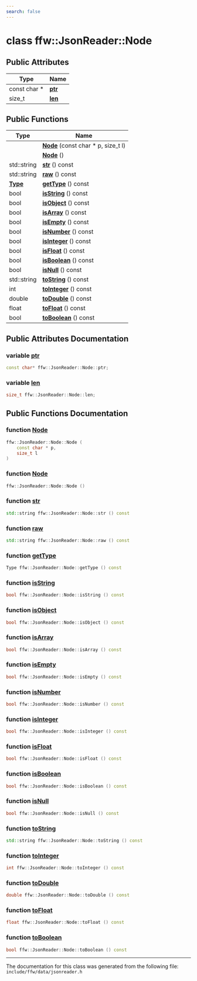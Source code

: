 ```yaml
---
search: false
---
```


# class ffw::JsonReader::Node

## Public Attributes

|Type|Name|
|-----|-----|
|const char \*|[**ptr**](classffw_1_1_json_reader_1_1_node.md#1a8f79be890e0676ea36ed6ddb362a0859)|
|size\_t|[**len**](classffw_1_1_json_reader_1_1_node.md#1a685d381ec8118b55f72e97cdb1de4c1f)|


## Public Functions

|Type|Name|
|-----|-----|
||[**Node**](classffw_1_1_json_reader_1_1_node.md#1a5edfccc90f621d7ceb72a5b4c05795d7) (const char \* p, size\_t l) |
||[**Node**](classffw_1_1_json_reader_1_1_node.md#1a4cb21e2f0281f24b62b6c2978a0e52ea) () |
|std::string|[**str**](classffw_1_1_json_reader_1_1_node.md#1a23db5bd03a788069afd356339559c205) () const |
|std::string|[**raw**](classffw_1_1_json_reader_1_1_node.md#1a1d0e0f4843fa161538a75643247b39fa) () const |
|**[Type](classffw_1_1_json_reader.md#1a84e248b0f735533d7692ce091095de16)**|[**getType**](classffw_1_1_json_reader_1_1_node.md#1a1e162896b9a10100a41c50da52d7bc2d) () const |
|bool|[**isString**](classffw_1_1_json_reader_1_1_node.md#1a3ef88585d37ddcda68dbccd378b44b77) () const |
|bool|[**isObject**](classffw_1_1_json_reader_1_1_node.md#1a67b95625b7d22e6699235e6b98b46f51) () const |
|bool|[**isArray**](classffw_1_1_json_reader_1_1_node.md#1ab2e7e5adeb331bfd0cd19ade1d387af6) () const |
|bool|[**isEmpty**](classffw_1_1_json_reader_1_1_node.md#1a7d3d86c0112c70d2800a5da5fee79ade) () const |
|bool|[**isNumber**](classffw_1_1_json_reader_1_1_node.md#1a741d5374a7544f4701accce6b5e4cd26) () const |
|bool|[**isInteger**](classffw_1_1_json_reader_1_1_node.md#1a939690e54f17813f10ebf4d889efc118) () const |
|bool|[**isFloat**](classffw_1_1_json_reader_1_1_node.md#1a4fdf6f974c0751ad57d6dfe14e16ef71) () const |
|bool|[**isBoolean**](classffw_1_1_json_reader_1_1_node.md#1a62811ba773df1ee153bc90fbf49e8e9e) () const |
|bool|[**isNull**](classffw_1_1_json_reader_1_1_node.md#1a3946c2badd09e546e570dbcfd310e1ba) () const |
|std::string|[**toString**](classffw_1_1_json_reader_1_1_node.md#1ad8629fdeeebbd23c0514be98b3aa79a8) () const |
|int|[**toInteger**](classffw_1_1_json_reader_1_1_node.md#1afc748672940bb24d058fe49bde79adf9) () const |
|double|[**toDouble**](classffw_1_1_json_reader_1_1_node.md#1a578416be84c0a1e84664e0a5da5924df) () const |
|float|[**toFloat**](classffw_1_1_json_reader_1_1_node.md#1a57c24a23a1aba60e5b94d0bd3698cc46) () const |
|bool|[**toBoolean**](classffw_1_1_json_reader_1_1_node.md#1ab4ef6cb4cc5ae7575bc0088039ecd813) () const |


## Public Attributes Documentation

### variable <a id="1a8f79be890e0676ea36ed6ddb362a0859" href="#1a8f79be890e0676ea36ed6ddb362a0859">ptr</a>

```cpp
const char* ffw::JsonReader::Node::ptr;
```



### variable <a id="1a685d381ec8118b55f72e97cdb1de4c1f" href="#1a685d381ec8118b55f72e97cdb1de4c1f">len</a>

```cpp
size_t ffw::JsonReader::Node::len;
```



## Public Functions Documentation

### function <a id="1a5edfccc90f621d7ceb72a5b4c05795d7" href="#1a5edfccc90f621d7ceb72a5b4c05795d7">Node</a>

```cpp
ffw::JsonReader::Node::Node (
    const char * p,
    size_t l
)
```



### function <a id="1a4cb21e2f0281f24b62b6c2978a0e52ea" href="#1a4cb21e2f0281f24b62b6c2978a0e52ea">Node</a>

```cpp
ffw::JsonReader::Node::Node ()
```



### function <a id="1a23db5bd03a788069afd356339559c205" href="#1a23db5bd03a788069afd356339559c205">str</a>

```cpp
std::string ffw::JsonReader::Node::str () const
```



### function <a id="1a1d0e0f4843fa161538a75643247b39fa" href="#1a1d0e0f4843fa161538a75643247b39fa">raw</a>

```cpp
std::string ffw::JsonReader::Node::raw () const
```



### function <a id="1a1e162896b9a10100a41c50da52d7bc2d" href="#1a1e162896b9a10100a41c50da52d7bc2d">getType</a>

```cpp
Type ffw::JsonReader::Node::getType () const
```



### function <a id="1a3ef88585d37ddcda68dbccd378b44b77" href="#1a3ef88585d37ddcda68dbccd378b44b77">isString</a>

```cpp
bool ffw::JsonReader::Node::isString () const
```



### function <a id="1a67b95625b7d22e6699235e6b98b46f51" href="#1a67b95625b7d22e6699235e6b98b46f51">isObject</a>

```cpp
bool ffw::JsonReader::Node::isObject () const
```



### function <a id="1ab2e7e5adeb331bfd0cd19ade1d387af6" href="#1ab2e7e5adeb331bfd0cd19ade1d387af6">isArray</a>

```cpp
bool ffw::JsonReader::Node::isArray () const
```



### function <a id="1a7d3d86c0112c70d2800a5da5fee79ade" href="#1a7d3d86c0112c70d2800a5da5fee79ade">isEmpty</a>

```cpp
bool ffw::JsonReader::Node::isEmpty () const
```



### function <a id="1a741d5374a7544f4701accce6b5e4cd26" href="#1a741d5374a7544f4701accce6b5e4cd26">isNumber</a>

```cpp
bool ffw::JsonReader::Node::isNumber () const
```



### function <a id="1a939690e54f17813f10ebf4d889efc118" href="#1a939690e54f17813f10ebf4d889efc118">isInteger</a>

```cpp
bool ffw::JsonReader::Node::isInteger () const
```



### function <a id="1a4fdf6f974c0751ad57d6dfe14e16ef71" href="#1a4fdf6f974c0751ad57d6dfe14e16ef71">isFloat</a>

```cpp
bool ffw::JsonReader::Node::isFloat () const
```



### function <a id="1a62811ba773df1ee153bc90fbf49e8e9e" href="#1a62811ba773df1ee153bc90fbf49e8e9e">isBoolean</a>

```cpp
bool ffw::JsonReader::Node::isBoolean () const
```



### function <a id="1a3946c2badd09e546e570dbcfd310e1ba" href="#1a3946c2badd09e546e570dbcfd310e1ba">isNull</a>

```cpp
bool ffw::JsonReader::Node::isNull () const
```



### function <a id="1ad8629fdeeebbd23c0514be98b3aa79a8" href="#1ad8629fdeeebbd23c0514be98b3aa79a8">toString</a>

```cpp
std::string ffw::JsonReader::Node::toString () const
```



### function <a id="1afc748672940bb24d058fe49bde79adf9" href="#1afc748672940bb24d058fe49bde79adf9">toInteger</a>

```cpp
int ffw::JsonReader::Node::toInteger () const
```



### function <a id="1a578416be84c0a1e84664e0a5da5924df" href="#1a578416be84c0a1e84664e0a5da5924df">toDouble</a>

```cpp
double ffw::JsonReader::Node::toDouble () const
```



### function <a id="1a57c24a23a1aba60e5b94d0bd3698cc46" href="#1a57c24a23a1aba60e5b94d0bd3698cc46">toFloat</a>

```cpp
float ffw::JsonReader::Node::toFloat () const
```



### function <a id="1ab4ef6cb4cc5ae7575bc0088039ecd813" href="#1ab4ef6cb4cc5ae7575bc0088039ecd813">toBoolean</a>

```cpp
bool ffw::JsonReader::Node::toBoolean () const
```





----------------------------------------
The documentation for this class was generated from the following file: `include/ffw/data/jsonreader.h`
